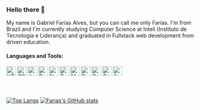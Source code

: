 ### Hello there 👋

My name is Gabriel Farias Alves, but you can call me only Farias. I'm from Brazil and I'm currently studying Computer Science at Inteli (Instituto de Tecnologia e Liderança) and graduated in Fullstack web development from driven education.

#### Languages and Tools:
<img align="left" alt="HTML5" height="25px" src="https://img.shields.io/badge/HTML5-E34F26?style=for-the-badge&logo=html5&logoColor=white" />
<img align="left" alt="CSS3" height="25px" src="https://img.shields.io/badge/CSS3-1572B6?style=for-the-badge&logo=css3&logoColor=white" />
<img align="left" alt="Javascript" height="25px" src="https://img.shields.io/badge/JavaScript-323330?style=for-the-badge&logo=javascript&logoColor=F7DF1E" />
<img align="left" alt="React" height="25px" src="https://img.shields.io/badge/React-20232A?style=for-the-badge&logo=react&logoColor=61DAFB" />
<img align="left" alt="NodeJs" height="25px" src="https://img.shields.io/badge/Node.js-339933?style=for-the-badge&logo=nodedotjs&logoColor=white" />
<img align="left" alt="Typescript" height="25px" src="https://img.shields.io/badge/TypeScript-007ACC?style=for-the-badge&logo=typescript&logoColor=white" />
<img align="left" alt="MongoDb" height="25px" src="https://img.shields.io/badge/MongoDB-4EA94B?style=for-the-badge&logo=mongodb&logoColor=white" />
<img align="left" alt="PostgreSQL" height="25px" src="https://img.shields.io/badge/PostgreSQL-316192?style=for-the-badge&logo=postgresql&logoColor=white" />
<img align="left" alt="C" height="25px" src="https://img.shields.io/badge/C-00599C?style=for-the-badge&logo=c&logoColor=white" />
<img align="left" alt="C++" height="25px" src="https://img.shields.io/badge/C%2B%2B-00599C?style=for-the-badge&logo=c%2B%2B&logoColor=white" />
<img align="left" alt="Arduino" height="25px" src="https://img.shields.io/badge/Arduino-00979D?style=for-the-badge&logo=Arduino&logoColor=white" />

<br />
<br />
<br />
<br />

[![Top Langs](https://github-readme-stats.vercel.app/api/top-langs/?username=farias-77&layout=compact)](https://github.com/anuraghazra/github-readme-stats)
[![Farias's GitHub stats](https://github-readme-stats.vercel.app/api?username=farias-77&hide=stars,issues,contribs)](https://github.com/anuraghazra/github-readme-stats)
